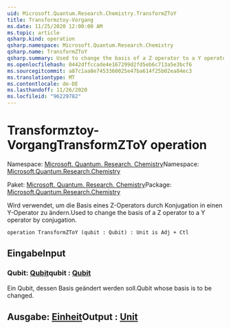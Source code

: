 ```yaml
---
uid: Microsoft.Quantum.Research.Chemistry.TransformZToY
title: Transformztoy-Vorgang
ms.date: 11/25/2020 12:00:00 AM
ms.topic: article
qsharp.kind: operation
qsharp.namespace: Microsoft.Quantum.Research.Chemistry
qsharp.name: TransformZToY
qsharp.summary: Used to change the basis of a Z operator to a Y operator by conjugation.
ms.openlocfilehash: 0442dffccade4e167299d2fd5eb6c713a5e3bcf6
ms.sourcegitcommit: a87c1aa8e7453360025e47ba614f25b02ea84ec3
ms.translationtype: MT
ms.contentlocale: de-DE
ms.lasthandoff: 11/26/2020
ms.locfileid: "96229782"
---
```

# <a name="transformztoy-operation"></a><span data-ttu-id="7618e-102">Transformztoy-Vorgang</span><span class="sxs-lookup"><span data-stu-id="7618e-102">TransformZToY operation</span></span>

<span data-ttu-id="7618e-103">Namespace: [Microsoft. Quantum. Research. Chemistry](xref:Microsoft.Quantum.Research.Chemistry)</span><span class="sxs-lookup"><span data-stu-id="7618e-103">Namespace: [Microsoft.Quantum.Research.Chemistry](xref:Microsoft.Quantum.Research.Chemistry)</span></span>

<span data-ttu-id="7618e-104">Paket: [Microsoft. Quantum. Research. Chemistry](https://nuget.org/packages/Microsoft.Quantum.Research.Chemistry)</span><span class="sxs-lookup"><span data-stu-id="7618e-104">Package: [Microsoft.Quantum.Research.Chemistry](https://nuget.org/packages/Microsoft.Quantum.Research.Chemistry)</span></span>


<span data-ttu-id="7618e-105">Wird verwendet, um die Basis eines Z-Operators durch Konjugation in einen Y-Operator zu ändern.</span><span class="sxs-lookup"><span data-stu-id="7618e-105">Used to change the basis of a Z operator to a Y operator by conjugation.</span></span>

```qsharp
operation TransformZToY (qubit : Qubit) : Unit is Adj + Ctl
```


## <a name="input"></a><span data-ttu-id="7618e-106">Eingabe</span><span class="sxs-lookup"><span data-stu-id="7618e-106">Input</span></span>

### <a name="qubit--qubit"></a><span data-ttu-id="7618e-107">Qubit: [Qubit](xref:microsoft.quantum.lang-ref.qubit)</span><span class="sxs-lookup"><span data-stu-id="7618e-107">qubit : [Qubit](xref:microsoft.quantum.lang-ref.qubit)</span></span>

<span data-ttu-id="7618e-108">Ein Qubit, dessen Basis geändert werden soll.</span><span class="sxs-lookup"><span data-stu-id="7618e-108">Qubit whose basis is to be changed.</span></span>



## <a name="output--unit"></a><span data-ttu-id="7618e-109">Ausgabe: [Einheit](xref:microsoft.quantum.lang-ref.unit)</span><span class="sxs-lookup"><span data-stu-id="7618e-109">Output : [Unit](xref:microsoft.quantum.lang-ref.unit)</span></span>

